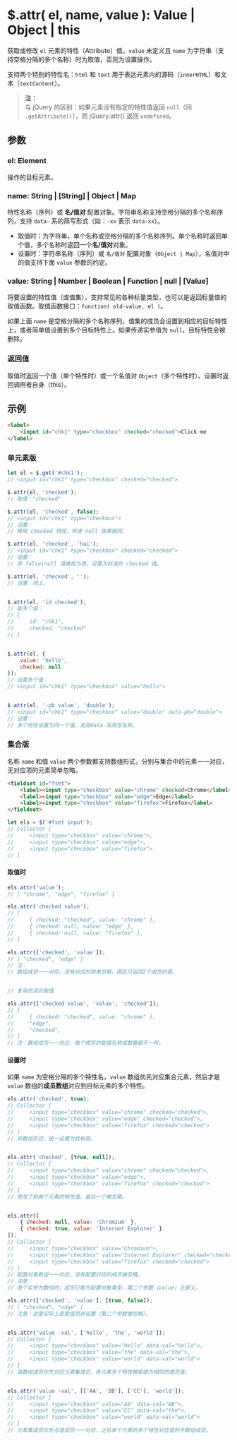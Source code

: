 # $.attr( el, name, value ): Value | Object | this

获取或修改 `el` 元素的特性（Attribute）值。`value` 未定义且 `name` 为字符串（支持空格分隔的多个名称）时为取值，否则为设置操作。

支持两个特别的特性名：`html` 和 `text` 用于表达元素内的源码（`innerHTML`）和文本（`textContent`）。

> **注：**<br>
> 与 jQuery 的区别：如果元素没有指定的特性值返回 `null`（同 `.getAttribute()`），而 jQuery.attr() 返回 `undefined`。<br>


## 参数

### el: Element

操作的目标元素。


### name: String | [String] | Object | Map

特性名称（序列）或 **名/值对** 配置对象。字符串名称支持空格分隔的多个名称序列，支持 `data-` 系的简写形式（如：`-xx` 表示 `data-xx`）。

- 取值时：为字符串，单个名称或空格分隔的多个名称序列。单个名称时返回单个值，多个名称时返回一个**名/值对**对象。
- 设置时：字符串名称（序列）或 `名/值对` 配置对象（`Object | Map`），名值对中的值支持下面 `value` 参数的约定。


### value: String | Number | Boolean | Function | null | [Value]

将要设置的特性值（或值集），支持常见的各种标量类型，也可以是返回标量值的取值函数。取值函数接口：`function( old-value, el )`。

如果上面 `name` 是空格分隔的多个名称序列，值集的成员会设置到相应的目标特性上，或者简单值设置到多个目标特性上。如果传递实参值为 `null`，目标特性会被删除。


### 返回值

取值时返回一个值（单个特性时）或一个名值对 `Object`（多个特性时）。设置时返回调用者自身（this）。


## 示例

```html
<label>
    <input id="chk1" type="checkbox" checked="checked">Click me
</label>
```


### 单元素版

```js
let el = $.get('#chk1');
// <input id="chk1" type="checkbox" checked="checked">

$.attr(el, 'checked');
// 取值："checked"

$.attr(el, 'checked', false);
// <input id="chk1" type="checkbox">
// 设置：
// 移除 checked 特性，传递 null 效果相同。

$.attr(el, 'checked', 'hai');
// <input id="chk1" type="checkbox" checked="checked">
// 设置：
// 非 false|null 值被视为真，设置为标准的 checked 值。

$.attr(el, 'checked', '');
// 设置：同上。


$.attr(el, 'id checked');
// 取多个值：
// {
//     id: "chk1",
//     checked: "checked"
// }


$.attr(el, {
    value: 'hello',
    checked: null
});
// 设置多个值：
// <input id="chk1" type="checkbox" value="hello">


$.attr(el, '-pb value', 'double');
// <input id="chk1" type="checkbox" value="double" data-pb="double">
// 设置：
// 多个特性设置为同一个值，支持data-系简写名称。
```


### 集合版

名称 `name` 和值 `value` 两个参数都支持数组形式，分别与集合中的元素一一对应，无对应项的元素简单忽略。

```html
<fieldset id="fset">
    <label><input type="checkbox" value="chrome" checked>Chrome</label>
    <label><input type="checkbox" value="edge">Edge</label>
    <label><input type="checkbox" value="firefox">Firefox</label>
</fieldset>
```

```js
let els = $('#fset input');
// Collector [
//     <input type="checkbox" value="chrome">,
//     <input type="checkbox" value="edge">,
//     <input type="checkbox" value="firefox">
// ]
```


#### 取值时

```js
els.attr('value');
// [ "chrome", "edge", "firefox" ]

els.attr('checked value');
// [
//     { checked: "checked", value: "chrome" },
//     { checked: null, value: "edge" },
//     { checked: null, value: "firefox" },
// ]

els.attr(['checked', 'value']);
// [ "checked", "edge" ]
// 注：
// 数组成员一一对应，没有对应的简单忽略，因此只返回2个成员的值。


// 复杂的混合取值

els.attr(['checked value', 'value', 'checked']);
// [
//     { checked: "checked", value: "chrome" },
//     "edge",
//     "checked",
// ]
// 注：数组成员一一对应，每个成员的取值名称或数量都不一样。
```


#### 设置时

如果 `name` 为空格分隔的多个特性名，`value` 数组优先对应集合元素，然后才是 `value` 数组的**成员数组**对应到目标元素的多个特性。

```js
els.attr('checked', true);
// Collector [
//     <input type="checkbox" value="chrome" checked="checked">,
//     <input type="checkbox" value="edge" checked="checked">,
//     <input type="checkbox" value="firefox" checked="checked">
// ]
// 非数组形式，统一设置为目标值。


els.attr('checked', [true, null]);
// Collector [
//     <input type="checkbox" value="chrome" checked="checked">,
//     <input type="checkbox" value="edge">,
//     <input type="checkbox" value="firefox" checked="checked">
// ]
// 修改了前两个元素的特性值，最后一个被忽略。


els.attr([
    { checked: null, value: 'Chromium' },
    { checked: true, value: 'Internet Explorer' }
]);
// Collector [
//     <input type="checkbox" value="Chromium">,
//     <input type="checkbox" value="Internet Explorer" checked="checked">,
//     <input type="checkbox" value="firefox" checked="checked">
// ]
// 配置对象数组一一对应，没有配置对应的成员被忽略。
// 注意：
// 首个实参为数组时，成员只能为配置对象类型，第二个参数（value）无意义。

els.attr(['checked', 'value'], [true, false]);
// [ "checked", "edge" ]
// 注意：这里实际上是取值而非设置（第二个参数被忽略）。


els.attr('value -val', ['hello', 'the', 'world']);
// Collector [
//     <input type="checkbox" value="hello" data-val="hello">,
//     <input type="checkbox" value="the" data-val="the">,
//     <input type="checkbox" value="world" data-val="world">
// ]
// 值数组成员优先对应元素集成员，各元素多个特性被赋值为相同的成员值。


els.attr('value -val', [['AA', 'BB'], ['CC'], 'world']);
// Collector [
//     <input type="checkbox" value="AA" data-val="BB">,
//     <input type="checkbox" value="CC" data-val="the">,
//     <input type="checkbox" value="world" data-val="world">
// ]
// 元素集成员优先与值成员一一对应，之后单个元素的多个特性对应值的子数组成员。
```
